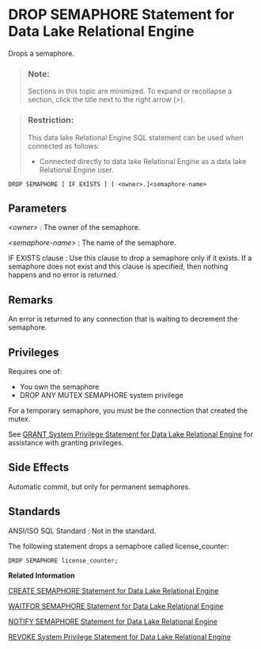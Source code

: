 <!-- loio816ee4806ce210149b77f9b71e10b229 -->

# DROP SEMAPHORE Statement for Data Lake Relational Engine

Drops a semaphore.



> ### Note:  
> Sections in this topic are minimized. To expand or recollapse a section, click the title next to the right arrow \(*\>*\).



> ### Restriction:  
> This data lake Relational Engine SQL statement can be used when connected as follows:
> 
> -   Connected directly to data lake Relational Engine as a data lake Relational Engine user.



```
DROP SEMAPHORE [ IF EXISTS ] [ <owner>.]<semaphore-name>

```



## Parameters

 *<owner\>*
 :   The owner of the semaphore.

  *<semaphore-name\>*
 :   The name of the semaphore.

  IF EXISTS clause
 :   Use this clause to drop a semaphore only if it exists. If a semaphore does not exist and this clause is specified, then nothing happens and no error is returned.

 

## Remarks

An error is returned to any connection that is waiting to decrement the semaphore.



<a name="loio816ee4806ce210149b77f9b71e10b229__section_srd_sdy_m2b"/>

## Privileges

Requires one of:

-   You own the semaphore
-   DROP ANY MUTEX SEMAPHORE system privilege

For a temporary semaphore, you must be the connection that created the mutex.

See [GRANT System Privilege Statement for Data Lake Relational Engine](grant-system-privilege-statement-for-data-lake-relational-engine-a3dfcb0.md) for assistance with granting privileges.



## Side Effects

Automatic commit, but only for permanent semaphores.



## Standards

 ANSI/ISO SQL Standard
 :   Not in the standard.

 

The following statement drops a semaphore called license\_counter:

```
DROP SEMAPHORE license_counter;
```

**Related Information**  


[CREATE SEMAPHORE Statement for Data Lake Relational Engine](create-semaphore-statement-for-data-lake-relational-engine-816c77e.md "Creates or replaces a semaphore and establishes the initial value for its counter. A semaphore is a locking mechanism that uses a counter to communicate and control the availability of a resource such as an external library or procedure.")

[WAITFOR SEMAPHORE Statement for Data Lake Relational Engine](waitfor-semaphore-statement-for-data-lake-relational-engine-81803f2.md "Decrements the counter associated with a semaphore.")

[NOTIFY SEMAPHORE Statement for Data Lake Relational Engine](notify-semaphore-statement-for-data-lake-relational-engine-8171dbe.md "Increments the counter associated with a semaphore.")

[REVOKE System Privilege Statement for Data Lake Relational Engine](revoke-system-privilege-statement-for-data-lake-relational-engine-a3eadda.md "Removes specific system privileges from specific users and the right to administer the privilege.")

